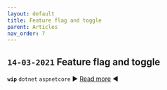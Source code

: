 ```yaml
---
layout: default
title: Feature flag and toggle
parent: Articles
nav_order: 7
---
```


## `14-03-2021` Feature flag and toggle

**`wip`** `dotnet` `aspnetcore`
▶️ [Read more](https://eduardbargues.medium.com/feature-flag-toggle-1f8e5cdd7c6?source=rss-97fd5aab88d2------2) ◀️
